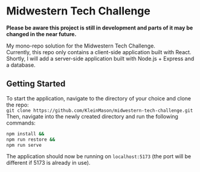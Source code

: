 # Midwestern Tech Challenge

**Please be aware this project is still in development and parts of it may be changed in the near future.**

My mono-repo solution for the Midwestern Tech Challenge.  
Currently, this repo only contains a client-side application built with React. Shortly, I will add a server-side application built with Node.js + Express and a database.

## Getting Started

To start the application, navigate to the directory of your choice and clone the repo:  
`git clone https://github.com/KleinMason/midwestern-tech-challenge.git`  
Then, navigate into the newly created directory and run the following commands:

```bash
npm install &&
npm run restore &&
npm run serve
```

The application should now be running on `localhost:5173` (the port will be different if 5173 is already in use).
